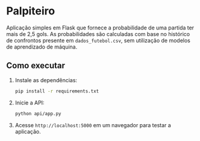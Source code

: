 # Palpiteiro

Aplicação simples em Flask que fornece a probabilidade de uma partida ter mais de 2,5 gols.
As probabilidades são calculadas com base no histórico de confrontos presente em `dados_futebol.csv`,
sem utilização de modelos de aprendizado de máquina.

## Como executar

1. Instale as dependências:
   ```bash
   pip install -r requirements.txt
   ```
2. Inicie a API:
   ```bash
   python api/app.py
   ```
3. Acesse `http://localhost:5000` em um navegador para testar a aplicação.

